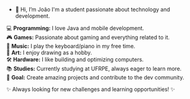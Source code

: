 - 👋 Hi, I’m João I'm a student passionate about technology and development.

💻 **Programming:** I love Java and mobile development.  
🎮 **Games:** Passionate about gaming and everything related to it.  
🎹 **Music:** I play the keyboard/piano in my free time.  
🎨 **Art:** I enjoy drawing as a hobby.  
🛠️ **Hardware:** I like building and optimizing computers.  
📚 **Studies:** Currently studying at UFRPE, always eager to learn more.  
🚀 **Goal:** Create amazing projects and contribute to the dev community.  

✨ Always looking for new challenges and learning opportunities! ✨

<!---
MatchMellow/MatchMellow is a ✨ special ✨ repository because its `README.md` (this file) appears on your GitHub profile.
You can click the Preview link to take a look at your changes.
--->
